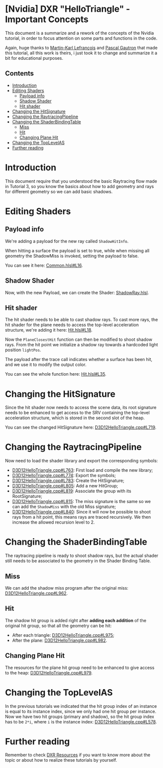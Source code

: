 # [Nvidia] DXR "HelloTriangle"  - Important Concepts
This document is a summarize and a rework of the concepts of the Nvidia tutorial, in order to focus attention on some parts and functions in the code.

Again, huge thanks to [Martin-Karl Lefrançois](https://devblogs.nvidia.com/author/mlefrancois/) and [Pascal Gautron](https://devblogs.nvidia.com/author/pgautron/) that made this tutorial, all this work is theirs, i just took it to change and summarize it a bit for educational purposes.

## Contents
- [Introduction](#introduction)
- [Editing Shaders](#editing-shaders)
  - [Payload info](#payload-info)
  - [Shadow Shader](#shadow-shader)
  - [Hit shader](#hit-shader)
- [Changing the HitSignature](#changing-the-hitsignature)
- [Changing the RaytracingPipeline](#changing-the-raytracingpipeline)
- [Changing the ShaderBindingTable](#changing-the-shaderbindingtable)
  - [Miss](#miss)
  - [Hit](#hit)
  - [Changing Plane Hit](#changing-plane-hit)
- [Changing the TopLevelAS](#changing-the-toplevelas)
- [Further reading](#further-reading)

# Introduction
This document require that you understood the basic Raytracing flow made in Tutorial 3, so you know the basics about how to add geometry and rays for different geometry so we can add basic shadows.

# Editing Shaders
## Payload info
We're adding a payload for the new ray called `ShadowHitInfo`.

When hitting a surface the payload is set to true, while when missing all geometry the ShadowMiss is invoked, setting the payload to false.

You can see it here: [Common.hlsl#L16](https://github.com/ScrappyCocco/DirectX-DXR-Tutorials/blob/master/4-DXRTriangle-AnotherRayType/Project/shaders/Common.hlsl#L16).

## Shadow Shader
Now, with the new Payload, we can create the Shader: [ShadowRay.hlsl](https://github.com/ScrappyCocco/DirectX-DXR-Tutorials/blob/master/4-DXRTriangle-AnotherRayType/Project/shaders/ShadowRay.hlsl).

## Hit shader
The hit shader needs to be able to cast shadow rays. To cast more rays, the hit shader for the plane needs to access the top-level acceleration structure, we're adding it here: [Hit.hlsl#L18](https://github.com/ScrappyCocco/DirectX-DXR-Tutorials/blob/master/4-DXRTriangle-AnotherRayType/Project/shaders/Hit.hlsl#L18).

Now the `PlaneClosestHit` function can then be modified to shoot shadow rays. From the hit point we initialize a shadow ray towards a hardcoded light position `lightPos`.

The payload after the trace call indicates whether a surface has been hit, and we use it to modify the output color.

You can see the whole function here: [Hit.hlsl#L35](https://github.com/ScrappyCocco/DirectX-DXR-Tutorials/blob/master/4-DXRTriangle-AnotherRayType/Project/shaders/Hit.hlsl#L35).

# Changing the HitSignature
Since the hit shader now needs to access the scene data, its root signature needs to be enhanced to get access to the SRV containing the top-level acceleration structure, which is stored in the second slot of the heap.

You can see the changed HitSignature here: [D3D12HelloTriangle.cpp#L719](https://github.com/ScrappyCocco/DirectX-DXR-Tutorials/blob/master/4-DXRTriangle-AnotherRayType/Project/D3D12HelloTriangle.cpp#L719).

# Changing the RaytracingPipeline
Now need to load the shader library and export the corresponding symbols:

* [D3D12HelloTriangle.cpp#L763](https://github.com/ScrappyCocco/DirectX-DXR-Tutorials/blob/master/4-DXRTriangle-AnotherRayType/Project/D3D12HelloTriangle.cpp#L763): First load and compile the new library;
* [D3D12HelloTriangle.cpp#L774](https://github.com/ScrappyCocco/DirectX-DXR-Tutorials/blob/master/4-DXRTriangle-AnotherRayType/Project/D3D12HelloTriangle.cpp#L774): Export the symbols;
* [D3D12HelloTriangle.cpp#L783](https://github.com/ScrappyCocco/DirectX-DXR-Tutorials/blob/master/4-DXRTriangle-AnotherRayType/Project/D3D12HelloTriangle.cpp#L783): Create the HitSignature;
* [D3D12HelloTriangle.cpp#L805](https://github.com/ScrappyCocco/DirectX-DXR-Tutorials/blob/master/4-DXRTriangle-AnotherRayType/Project/D3D12HelloTriangle.cpp#L805): Add a new HitGroup;
* [D3D12HelloTriangle.cpp#L819](https://github.com/ScrappyCocco/DirectX-DXR-Tutorials/blob/master/4-DXRTriangle-AnotherRayType/Project/D3D12HelloTriangle.cpp#L819): Associate the group with its RootSignature;
* [D3D12HelloTriangle.cpp#L815](https://github.com/ScrappyCocco/DirectX-DXR-Tutorials/blob/master/4-DXRTriangle-AnotherRayType/Project/D3D12HelloTriangle.cpp#L815): The miss signature is the same so we can add the `ShadowMiss` with the old Miss signature;
* [D3D12HelloTriangle.cpp#L840](https://github.com/ScrappyCocco/DirectX-DXR-Tutorials/blob/master/4-DXRTriangle-AnotherRayType/Project/D3D12HelloTriangle.cpp#L840): Since it will now be possible to shoot rays from a hit point, this means rays are traced recursively. We then increase the allowed recursion level to 2.

# Changing the ShaderBindingTable
The raytracing pipeline is ready to shoot shadow rays, but the actual shader still needs to be associated to the geometry in the Shader Binding Table.

## Miss
We can add the shadow miss program after the original miss: [D3D12HelloTriangle.cpp#L962](https://github.com/ScrappyCocco/DirectX-DXR-Tutorials/blob/master/4-DXRTriangle-AnotherRayType/Project/D3D12HelloTriangle.cpp#L962).

## Hit
The shadow hit group is added right after **adding each addition** of the original hit group, so that all the geometry can be hit:
* After each triangle: [D3D12HelloTriangle.cpp#L975](https://github.com/ScrappyCocco/DirectX-DXR-Tutorials/blob/master/4-DXRTriangle-AnotherRayType/Project/D3D12HelloTriangle.cpp#L975);
* After the plane: [D3D12HelloTriangle.cpp#L982](https://github.com/ScrappyCocco/DirectX-DXR-Tutorials/blob/master/4-DXRTriangle-AnotherRayType/Project/D3D12HelloTriangle.cpp#L982).

## Changing Plane Hit
The resources for the plane hit group need to be enhanced to give access to the heap: [D3D12HelloTriangle.cpp#L979](https://github.com/ScrappyCocco/DirectX-DXR-Tutorials/blob/master/4-DXRTriangle-AnotherRayType/Project/D3D12HelloTriangle.cpp#L979).

# Changing the TopLevelAS
In the previous tutorials we indicated that the hit group index of an instance is equal to its instance index, since we only had one hit group per instance. Now we have two hit groups (primary and shadow), so the hit group index has to be `2*i`, where `i` is the instance index: [D3D12HelloTriangle.cpp#L578](https://github.com/ScrappyCocco/DirectX-DXR-Tutorials/blob/master/4-DXRTriangle-AnotherRayType/Project/D3D12HelloTriangle.cpp#L578).

# Further reading
Remember to check [DXR Resources](https://github.com/ScrappyCocco/DirectX-DXR-Tutorials#resources) if you want to know more about the topic or about how to realize these tutorials by yourself.
